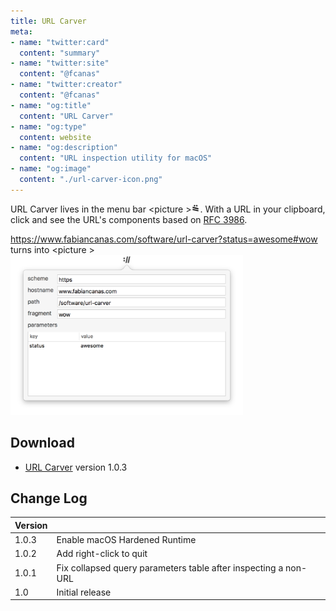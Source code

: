 ```yaml
---
title: URL Carver
meta:
- name: "twitter:card"
  content: "summary"
- name: "twitter:site"
  content: "@fcanas"
- name: "twitter:creator"
  content: "@fcanas"
- name: "og:title"
  content: "URL Carver"
- name: "og:type"
  content: website
- name: "og:description"
  content: "URL inspection utility for macOS"
- name: "og:image"
  content: "./url-carver-icon.png"
---
```


URL Carver lives in the menu bar <picture <source srcset="url-carver-icon-dark.png" media="(prefers-color-scheme: dark)">><img src="url-carver-icon.png" style="height:1em"/></picture>. With a URL in your clipboard, click and see the URL's components based on [RFC 3986](https://www.ietf.org/rfc/rfc3986.txt).

https://www.fabiancanas.com/software/url-carver?status=awesome#wow turns into
<picture <source srcset="./url-carver-screenshot-dark.png" media="(prefers-color-scheme: dark)">><img src="./url-carver-screenshot.png" width="372"/></picture>

## Download
* [URL Carver](URL-Carver.zip) version 1.0.3

## Change Log

| Version | |
|---------|-|
| 1.0.3 | Enable macOS Hardened Runtime |
| 1.0.2 | Add right-click to quit |
| 1.0.1 | Fix collapsed query parameters table after inspecting a non-URL |
| 1.0   | Initial release                                                 |
